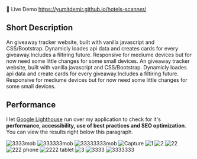 
🔴 Live Demo https://yumitdemir.github.io/hotels-scanner/

## Short Description
An giveaway tracker website, built with vanilla javascript and CSS/Bootstrap. Dynamicly loades api data and creates cards for every giveaway.Includes a filtiring future. Responsive for mediume devices but for now need some little changes for some small devices.
An giveaway tracker website, built with vanilla javascript and CSS/Bootstrap. Dynamicly loades api data and create cards for every giveaway.Includes a filtiring future. Responsive for mediume devices but for now need some little changes for some small devices.

## Performance
I let [Google Lighthouse](https://chrome.google.com/webstore/detail/lighthouse/blipmdconlkpinefehnmjammfjpmpbjk?hl=de) run over my application to check for it's **performance, accessibility, use of best practices and SEO optimization**. You can view the results right below this paragraph.

![3333mob](https://user-images.githubusercontent.com/108368506/212937544-e7e7dd83-3f1b-4c1a-b331-045f651410ec.PNG)
![333333mob](https://user-images.githubusercontent.com/108368506/212937563-eb78897b-5572-4d33-afca-cee4ee145491.PNG)
![33333333mob](https://user-images.githubusercontent.com/108368506/212937565-2fad69c0-df55-4e12-b180-9d0531e2f486.PNG)
![Capture](https://user-images.githubusercontent.com/108368506/212937571-2717da26-4bb4-4667-9616-a5c20faeb3a6.PNG)
![1](https://user-images.githubusercontent.com/108368506/212937579-ec1fe30c-3d88-4394-9b65-cd3eca50a0ba.PNG)
![2](https://user-images.githubusercontent.com/108368506/212937583-45b773aa-c6e4-41b3-84d8-4c70472d7de2.PNG)
![22](https://user-images.githubusercontent.com/108368506/212937610-95e5a736-f951-4654-bbab-22ffb828006e.PNG)
![222 phone](https://user-images.githubusercontent.com/108368506/212937647-acd15f22-b82d-490d-98bd-38797cb0a8a5.PNG)
![2222 tablet](https://user-images.githubusercontent.com/108368506/212937656-51c35836-3403-4eb0-b7d0-dbfe163c84d7.PNG)
![3](https://user-images.githubusercontent.com/108368506/212937665-019636c6-605f-4fbc-8580-eed15dbec267.PNG)
![3333](https://user-images.githubusercontent.com/108368506/212937708-7a342eea-2e72-4c5e-b6f8-de88cfe6080d.PNG)
![3333333](https://user-images.githubusercontent.com/108368506/212937720-adeac179-bf8e-43a7-8765-ab5b0e8d1310.PNG)


